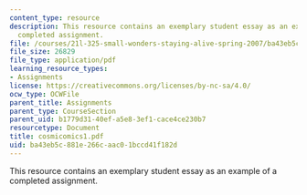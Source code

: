 ```yaml
---
content_type: resource
description: This resource contains an exemplary student essay as an example of a
  completed assignment.
file: /courses/21l-325-small-wonders-staying-alive-spring-2007/ba43eb5c881e266caac01bccd41f182d_cosmicomics1.pdf
file_size: 26829
file_type: application/pdf
learning_resource_types:
- Assignments
license: https://creativecommons.org/licenses/by-nc-sa/4.0/
ocw_type: OCWFile
parent_title: Assignments
parent_type: CourseSection
parent_uid: b1779d31-40ef-a5e8-3ef1-cace4ce230b7
resourcetype: Document
title: cosmicomics1.pdf
uid: ba43eb5c-881e-266c-aac0-1bccd41f182d
---
```

This resource contains an exemplary student essay as an example of a completed assignment.